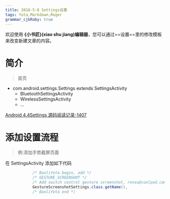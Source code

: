 ```yaml
---
title: 2018-5-8 Settings设置
tags: Yota,Markdown,Roger
grammar_cjkRuby: true
---
```



欢迎使用 **{小书匠}(xiao shu jiang)编辑器**，您可以通过==设置==里的修改模板来改变新建文章的内容。

# 简介
> 首页

- com.android.settings.Settings extends SettingsActivity
	- BluetoothSettingsActivity 
	- WirelessSettingsActivity
	- ...

[Android 4.4Settings 源码阅读记录-1407](https://blog.csdn.net/adayabetter/article/details/43409955)

# 添加设置流程
> 例:添加手势截屏页面

在 SettingsActivity 添加如下代码
```java
            /* BaoliYota begin, add */
            /* GESTURE_SCREENSHOT */
            /* Add switch control gesture screenshot, renxu@coolpad.com, 2017.12.22 */
            GestureScreenshotSettings.class.getName(),
            /* BaoliYota end */
```